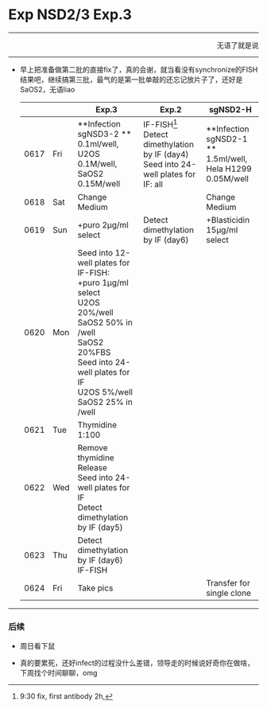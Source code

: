 # Exp NSD2/3 Exp.3

------------------------

<p align='right'>无语了就是说</p>

--------------

+ 早上把准备做第二批的直接fix了，真的会谢，就当看没有synchronize的FISH结果吧，继续搞第三批，最气的是第一批单敲的还忘记放片子了，还好是SaOS2，无语liao

  |      |      | Exp.3                                                        | Exp.2                                                        | sgNSD2-H                                                     |
  | ---- | ---- | ------------------------------------------------------------ | ------------------------------------------------------------ | ------------------------------------------------------------ |
  | 0617 | Fri  | **Infection sgNSD3-2 **  <br>0.1ml/well, U2OS 0.1M/well, SaOS2 0.15M/well | IF-FISH[^*]<br/>Detect dimethylation by IF (day4)<br>Seed into 24-well plates for IF: all | **Infection sgNSD2-1 **  <br/>1.5ml/well, Hela H1299 0.05M/well |
  | 0618 | Sat  | Change Medium                                                |                                                              | Change Medium                                                |
  | 0619 | Sun  | +puro 2μg/ml select                                          | Detect dimethylation by IF (day6)                            | +Blasticidin 15μg/ml select                                  |
  | 0620 | Mon  | Seed into 12-well plates for IF-FISH:  <br>+puro 1μg/ml select<br>U2OS 20%/well SaOS2 50% in /well<br>SaOS2 20%FBS<br>Seed into 24-well plates for IF<br>U2OS 5%/well SaOS2 25% in /well |                                                              |                                                              |
  | 0621 | Tue  | Thymidine 1:100                                              |                                                              |                                                              |
  | 0622 | Wed  | Remove thymidine Release <br>Seed into 24-well plates for IF<br>Detect dimethylation by IF (day5) |                                                              |                                                              |
  | 0623 | Thu  | Detect dimethylation by IF (day6)<br>IF-FISH                 |                                                              |                                                              |
  | 0624 | Fri  | Take pics                                                    |                                                              | Transfer for single clone                                    |

[^*]: 9:30 fix, first antibody 2h,

-------------------

### 后续

+ 周日看下鼠

+ 真的要累死，还好infect的过程没什么差错，领导走的时候说好奇你在做啥，下周找个时间聊聊，omg

  
